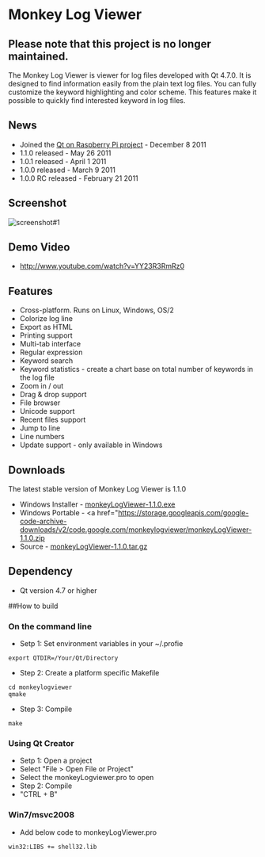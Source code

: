 Monkey Log Viewer
========
## Please note that this project is no longer maintained.

The Monkey Log Viewer is viewer for log files developed with Qt 4.7.0. It is designed to find information easily from the plain text log files. You can fully customize the keyword highlighting and color scheme. This features make it possible to quickly find interested keyword in log files.

## News
 * Joined the <a href="http://qt-project.org/wiki/QtonPi-Accepted">Qt on Raspberry Pi project</a> - December 8 2011
 * 1.1.0 released - May 26 2011
 * 1.0.1 released - April 1 2011
 * 1.0.0 released - March 9 2011
 * 1.0.0 RC released - February 21 2011

## Screenshot
![screenshot#1](https://lh5.googleusercontent.com/-22li12ILdjE/UJT5hZ2P4bI/AAAAAAAAGe4/E5urhDr7dNo/s800/monkeylogviewer-20121103.png)

## Demo Video
 * http://www.youtube.com/watch?v=YY23R3RmRz0

## Features
 * Cross-platform. Runs on Linux, Windows, OS/2
 * Colorize log line
 * Export as HTML
 * Printing support
 * Multi-tab interface
 * Regular expression
 * Keyword search
 * Keyword statistics - create a chart base on total number of keywords in the log file
 * Zoom in / out
 * Drag & drop support
 * File browser
 * Unicode support
 * Recent files support
 * Jump to line
 * Line numbers
 * Update support - only available in Windows

## Downloads
 The latest stable version of Monkey Log Viewer is 1.1.0
 * Windows Installer - <a href="https://storage.googleapis.com/google-code-archive-downloads/v2/code.google.com/monkeylogviewer/monkeyLogViewer-1.1.0.exe">monkeyLogViewer-1.1.0.exe</a> 
 * Windows Portable - <a href="https://storage.googleapis.com/google-code-archive-downloads/v2/code.google.com/monkeylogviewer/monkeyLogViewer-1.1.0.zip</a> 
 * Source - <a href="https://storage.googleapis.com/google-code-archive-downloads/v2/code.google.com/monkeylogviewer/monkeyLogViewer-1.1.0.tar.gz">monkeyLogViewer-1.1.0.tar.gz</a>

## Dependency 
 * Qt version 4.7 or higher

##How to build
### On the command line
 * Setp 1: Set environment variables in your ~/.profie 

 ```
 export QTDIR=/Your/Qt/Directory
 ```
 * Step 2: Create a platform specific Makefile

 ```
 cd monkeylogviewer
 qmake
 ``` 
 * Step 3: Compile
 ```
 make 
 ```

### Using Qt Creator
 * Setp 1: Open a project
  * Select "File > Open File or Project"
  * Select the monkeyLogviewer.pro to open 
 * Step 2: Compile
  * "CTRL + B"

### Win7/msvc2008
 * Add below code to monkeyLogViewer.pro

 ```
 win32:LIBS += shell32.lib
 ```
